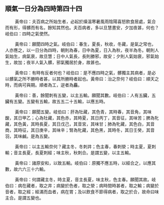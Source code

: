 ## 順氣一日分為四時第四十四

<p>&emsp;&emsp;
黃帝曰：夫百病之所始生者，必起於燥溫寒暑風雨陰陽喜怒飲食居處，氣合而有形，得髒而有名，餘知其然也。夫百病者，多以旦慧晝安，夕加夜甚，何也？岐伯曰：四時之氣使然。
</p>
<p>&emsp;&emsp;
黃帝曰：願聞四時之氣。岐伯曰：春生，夏長，秋收，冬藏，是氣之常也，人亦應之，以一日分為四時，朝則為春，日中為夏，日入為秋，夜半為冬。朝則人氣始生，病氣衰，故旦慧；日中人氣長，長則勝邪，故安；夕則人氣始衰，邪氣始生，故加；夜半人氣入髒，邪氣獨居於身，故甚也。
</p>
<p>&emsp;&emsp;
黃帝曰：有時有反者何也？岐伯曰：是不應四時之氣，髒獨主其病者，是必以髒氣之所不勝時者甚，以其所勝時者起也。黃帝曰：治之奈何？岐伯曰：順天之時，而病可與期。順者為工，逆者為麤。
</p>
<p>&emsp;&emsp;
黃帝曰：善，餘聞刺有五變，以主五輸。願聞其數。岐伯曰：人有五臟，五臟有五變。五變有五輸，故五五二十五輸，以應五時。
</p>
<p>&emsp;&emsp;
黃帝曰：願聞五變。岐伯曰：肝為牡藏，其色青，其時春，其音角，其味酸，其日甲乙；心為牡藏，其色赤，其時夏，其日丙丁，其音征，其味苦；脾為牝藏，其色黃，其時長夏，其日戊己，其音宮，其味甘；肺為牝藏，其色白，其音商，其時征，其日庚辛，其味辛；腎為牝藏，其色黑，其時冬，其日壬癸，其音羽，其味鹹。是為五變。
</p>
<p>&emsp;&emsp;
黃帝曰：以主五輸奈何？藏主冬，冬刺井；色主春，春刺滎；時主夏，夏刺輸；音主長夏，長夏刺經；味主秋，秋刺合。是謂五變，以主五輸。
</p>
<p>&emsp;&emsp;
黃帝曰：諸原安和，以致五輸。岐伯曰：原獨不應五時，以經合之，以應其數，故六六三十六輸。
</p>
<p>&emsp;&emsp;
黃帝曰：何謂藏主冬，時主夏，音主長夏，味主秋，色主春。願聞其故。岐伯曰：病在藏者，取之井；病變於色者，取之滎；病時間時甚者，取之輸；病變於音者，取之經；經滿而血者，病在胃；及以飲食不節得病者，取之於合，故命曰味主合。是謂五變也。
</p>